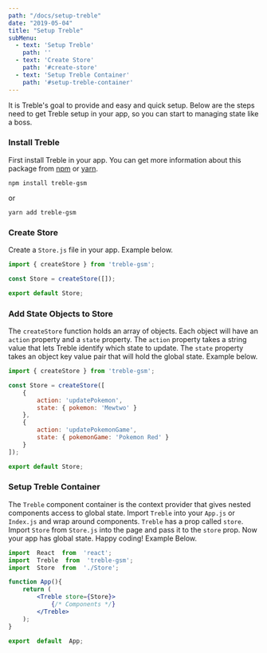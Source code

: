 ```yaml
---
path: "/docs/setup-treble"
date: "2019-05-04"
title: "Setup Treble"
subMenu: 
  - text: 'Setup Treble' 
    path: ''
  - text: 'Create Store' 
    path: '#create-store'
  - text: 'Setup Treble Container'
    path: '#setup-treble-container'  
---
```


It is Treble's goal to provide and easy and quick setup.  Below are the steps need to get Treble setup in your app, so you can start to managing state like a boss.

### Install Treble
First install Treble in your app.  You can get more information about this package from [npm](https://www.npmjs.com/package/treble-gsm) or [yarn](https://classic.yarnpkg.com/en/package/treble-gsm).

```terminal
npm install treble-gsm
```
or
```terminal
yarn add treble-gsm
```

### Create Store
Create a `Store.js` file in your app. Example below.

```javascript
import { createStore } from 'treble-gsm';

const Store = createStore([]);

export default Store;
```

### Add State Objects to Store
The `createStore` function holds an array of objects.  Each object will have an `action` property and a `state` property. 
The `action` property takes a string value that lets Treble identify which state to update.  The `state` property takes an object key value pair that will hold the global state. Example below.

```javascript
import { createStore } from 'treble-gsm';

const Store = createStore([
    {
        action: 'updatePokemon',
        state: { pokemon: 'Mewtwo' }
    },
    {
        action: 'updatePokemonGame',
        state: { pokemonGame: 'Pokemon Red' }
    }
]);

export default Store;
```

### Setup Treble Container
The `Treble` component container is the context provider that gives nested components access to global state. Import `Treble` into your `App.js` or `Index.js` and wrap around components. `Treble` has a prop called `store`. Import `Store` from `Store.js` into the page and pass it to the `store` prop.  Now your app has global state. Happy coding! Example Below.

```jsx
import  React  from  'react';
import  Treble  from  'treble-gsm';
import  Store  from  './Store';

function App(){
    return (
        <Treble store={Store}>
            {/* Components */}
        </Treble>
    );
}

export  default  App;
```
